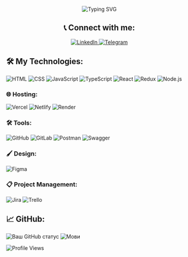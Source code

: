 <p align="center">
  <img src="https://readme-typing-svg.demolab.com?font=Fira+Code&size=24&pause=1000&color=FF69B4&center=true&vCenter=true&width=435&lines=Welcome+to+my+profile!+👋;Frontend+Developer+💻" alt="Typing SVG" />
</p>

<h2 align="center">📞 Connect with me:</h2>
<p align="center">
  <a href="https://linkedin.com/in/ira-prysiazhna" target="_blank">
    <img src="https://img.shields.io/badge/-LinkedIn-0077B5?style=flat&logo=linkedin&logoColor=white" alt="LinkedIn">
  </a>
  <a href="https://t.me/IraPrysiazhna" target="_blank">
    <img src="https://img.shields.io/badge/-Telegram-2CA5E0?style=flat&logo=telegram&logoColor=white" alt="Telegram">
  </a>
</p>

## 🛠️ My Technologies:
![HTML](https://img.shields.io/badge/-HTML5-E34F26?style=flat&logo=html5&logoColor=white)
![CSS](https://img.shields.io/badge/-CSS3-1572B6?style=flat&logo=css3&logoColor=white)
![JavaScript](https://img.shields.io/badge/-JavaScript-F7DF1E?style=flat&logo=javascript&logoColor=black)
![TypeScript](https://img.shields.io/badge/-TypeScript-007ACC?style=flat&logo=typescript&logoColor=white)
![React](https://img.shields.io/badge/-React-61DAFB?style=flat&logo=react&logoColor=black)
![Redux](https://img.shields.io/badge/-Redux-764ABC?style=flat&logo=redux&logoColor=white)
![Node.js](https://img.shields.io/badge/-Node.js-339933?style=flat&logo=node.js&logoColor=white)

### 🌐 Hosting:
![Vercel](https://img.shields.io/badge/-Vercel-000000?style=flat&logo=vercel&logoColor=white)
![Netlify](https://img.shields.io/badge/-Netlify-00C7B7?style=flat&logo=netlify&logoColor=white)
![Render](https://img.shields.io/badge/-Render-46E3B7?style=flat&logo=render&logoColor=white)

### 🛠️ Tools:
![GitHub](https://img.shields.io/badge/-GitHub-181717?style=flat&logo=github&logoColor=white)
![GitLab](https://img.shields.io/badge/-GitLab-FC6D26?style=flat&logo=gitlab&logoColor=white)
![Postman](https://img.shields.io/badge/-Postman-FF6C37?style=flat&logo=postman&logoColor=white)
![Swagger](https://img.shields.io/badge/-Swagger-85EA2D?style=flat&logo=swagger&logoColor=black)

### 🖌️ Design:
![Figma](https://img.shields.io/badge/-Figma-F24E1E?style=flat&logo=figma&logoColor=white)

### 📋 Project Management:
![Jira](https://img.shields.io/badge/-Jira-0052CC?style=flat&logo=jira&logoColor=white)
![Trello](https://img.shields.io/badge/-Trello-0079BF?style=flat&logo=trello&logoColor=white)

## 📈 GitHub:
![Ваш GitHub статус](https://github-readme-stats.vercel.app/api?username=PrysiazhnaIra&show_icons=true&theme=radical)
![Мови](https://github-readme-stats.vercel.app/api/top-langs/?username=PrysiazhnaIra&layout=compact&theme=radical)

![Profile Views](https://komarev.com/ghpvc/?username=PrysiazhnaIra&color=blue)

